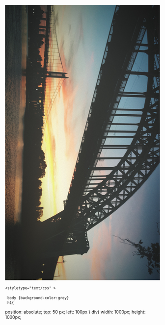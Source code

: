 <!DOCTYPE html>
<html>
 <head>
 <div>
  <img src="42644404_166837464227456_6828422827209654272_n.jpg"> 
  </div>
  


  </head>  
    <title>sunset/>
    </title>
       
    
    <styletype="text/css" >
     
     body {background-color:grey}
     h1{
position: absolute;
top: 50 px;
left: 100px
}
div{
width: 1000px;
height: 1000px;
</style>

<body>
  <p><a href="my zine.pdf"</a></p>
  
</html>
